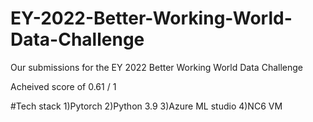 # EY-2022-Better-Working-World-Data-Challenge
Our submissions for the EY 2022 Better Working World Data Challenge


Acheived score of 0.61 / 1

#Tech stack 
1)Pytorch
2)Python 3.9
3)Azure ML studio 
4)NC6 VM
